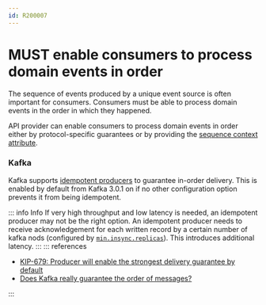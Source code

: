 ```yaml
---
id: R200007
---
```


# MUST enable consumers to process domain events in order

The sequence of events produced by a unique event source is often important for consumers.
Consumers must be able to process domain events in the order in which they happened.

API provider can enable consumers to process domain events in order either by protocol-specific guarantees or by providing the [sequence context attribute](../../../format/cloudevents/rules/may-provide-sequence-context-attribute.md).

### Kafka

Kafka supports [idempotent producers](https://kafka.apache.org/documentation/#producerconfigs_enable.idempotence) to guarantee in-order delivery.
This is enabled by default from Kafka 3.0.1 on if no other configuration option prevents it from being idempotent.

::: info Info
If very high throughput and low latency is needed, an idempotent producer may not be the right option.
An idempotent producer needs to receive acknowledgement for each written record by a certain number of kafka nods (configured by [`min.insync.replicas`](https://kafka.apache.org/documentation/#producerconfigs_enable.idempotence)).
This introduces additional latency.
:::
::: references

- [KIP-679: Producer will enable the strongest delivery guarantee by default](https://cwiki.apache.org/confluence/display/KAFKA/KIP-679%3A+Producer+will+enable+the+strongest+delivery+guarantee+by+default)
- [Does Kafka really guarantee the order of messages?](https://blog.softwaremill.com/does-kafka-really-guarantee-the-order-of-messages-3ca849fd19d2)

:::

